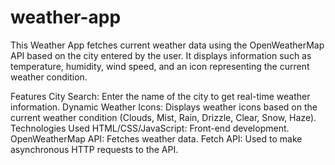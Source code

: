 # weather-app

This Weather App fetches current weather data using the OpenWeatherMap API based on the city entered by the user. It displays information such as temperature, humidity, wind speed, and an icon representing the current weather condition.

Features
City Search: Enter the name of the city to get real-time weather information.
Dynamic Weather Icons: Displays weather icons based on the current weather condition (Clouds, Mist, Rain, Drizzle, Clear, Snow, Haze).
Technologies Used
HTML/CSS/JavaScript: Front-end development.
OpenWeatherMap API: Fetches weather data.
Fetch API: Used to make asynchronous HTTP requests to the API.

